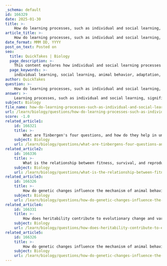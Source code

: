 ```yaml
---
_schema: default
id: 166329
date: 2025-01-30
title: >-
    How do learning processes, such as individual and social learning, impact the development of behavior in animals?
article_title: >-
    How do learning processes, such as individual and social learning, impact the development of behavior in animals?
date_format: MMM DD, YYYY
post_on_text: Posted on
seo:
  title: QuickTakes | Biology
  page_description: >-
    This content explores how individual and social learning processes impact the development of behavior in animals, enhancing adaptation, survival, and reproductive success through personal experiences and cultural transmission.
  page_keywords: >-
    individual learning, social learning, animal behavior, adaptation, survival, cultural transmission, behavioral flexibility, skill acquisition, observation, imitation, social structures, environmental adaptation, evolutionary change
author: QuickTakes
question: >-
    How do learning processes, such as individual and social learning, impact the development of behavior in animals?
answer: >-
    Learning processes, such as individual and social learning, significantly impact the development of behavior in animals by enabling them to adapt to their environments and enhance their survival and reproductive success. Here’s a detailed exploration of how these learning processes influence behavior:\n\n### Individual Learning\nIndividual learning refers to the changes in behavior that occur as a result of personal experiences. This process is crucial for adaptation, as it allows animals to modify their actions based on specific encounters with their environment. Key aspects include:\n\n1. **Adaptation and Survival**: Individual learning enables animals to respond to environmental changes or challenges. For example, an animal that learns to avoid a predator after a negative encounter is more likely to survive and reproduce. This learned behavior can then be passed on genetically to future generations, enhancing the overall fitness of the population.\n\n2. **Behavioral Flexibility**: Individual learning fosters behavioral flexibility, allowing animals to adjust their strategies in response to new information or changing circumstances. This adaptability is vital in dynamic environments where conditions can shift rapidly.\n\n3. **Skill Acquisition**: Through individual learning, animals can acquire essential skills necessary for survival, such as foraging techniques or navigation. For instance, young birds may learn to recognize their parents' calls, which is critical for their survival.\n\n### Social Learning\nSocial learning, a component of cultural transmission, involves learning behaviors by observing others. This process is particularly important in social species and has several implications:\n\n1. **Cultural Transmission**: Social learning facilitates the transfer of knowledge and behaviors across generations and among individuals. This cultural transmission can lead to the rapid dissemination of effective behaviors within populations. For example, certain bird species have been observed to learn foraging techniques by watching experienced members of their group.\n\n2. **Mechanisms of Social Learning**: Social learning can occur through various mechanisms, including imitation, teaching, and observation. For instance, young primates often learn foraging techniques by observing their mothers, which enhances their ability to find food and avoid dangers.\n\n3. **Impact on Social Structures**: Cultural transmission significantly influences social structures and behaviors within animal societies. It enhances group cohesion and can lead to the development of complex social behaviors, such as cooperative hunting or alarm calling.\n\n### Interaction Between Individual and Social Learning\nWhile individual learning and social learning are distinct processes, they often interact. For example, an animal may learn a behavior through social learning and then refine it through individual experiences. This interplay can lead to more sophisticated behaviors that are better suited to the challenges of their environment.\n\n### Conclusion\nIn summary, both individual and social learning play critical roles in the development of animal behavior. Individual learning allows for personal adaptation and skill acquisition, while social learning facilitates the sharing of knowledge and behaviors within groups. Together, these processes enhance the ability of animals to survive and reproduce in their environments, ultimately influencing evolutionary change and the variation of traits within populations. Understanding these learning processes is essential for comprehending the complexities of animal behavior and the dynamics of animal societies.
subject: Biology
file_name: how-do-learning-processes-such-as-individual-and-social-learning-impact-the-development-of-behavior-in-animals.md
url: /learn/biology/questions/how-do-learning-processes-such-as-individual-and-social-learning-impact-the-development-of-behavior-in-animals
score: -1.0
related_article1:
    id: 166321
    title: >-
        What are Tinbergen's four questions, and how do they help in understanding animal behavior?
    subject: Biology
    url: /learn/biology/questions/what-are-tinbergens-four-questions-and-how-do-they-help-in-understanding-animal-behavior
related_article2:
    id: 166336
    title: >-
        What is the relationship between fitness, survival, and reproduction in the context of natural selection?
    subject: Biology
    url: /learn/biology/questions/what-is-the-relationship-between-fitness-survival-and-reproduction-in-the-context-of-natural-selection
related_article3:
    id: 166326
    title: >-
        How do genetic changes influence the mechanism of animal behavior?
    subject: Biology
    url: /learn/biology/questions/how-do-genetic-changes-influence-the-mechanism-of-animal-behavior
related_article4:
    id: 166331
    title: >-
        How does heritability contribute to evolutionary change and variation in traits?
    subject: Biology
    url: /learn/biology/questions/how-does-heritability-contribute-to-evolutionary-change-and-variation-in-traits
related_article5:
    id: 166326
    title: >-
        How do genetic changes influence the mechanism of animal behavior?
    subject: Biology
    url: /learn/biology/questions/how-do-genetic-changes-influence-the-mechanism-of-animal-behavior
---
```


&nbsp;